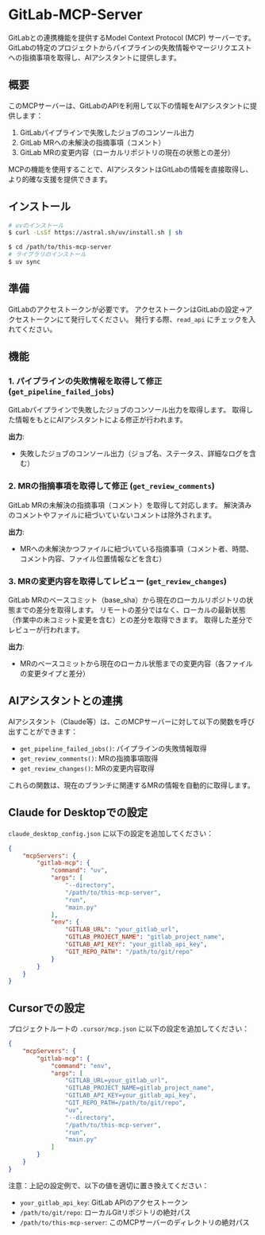 # GitLab-MCP-Server

GitLabとの連携機能を提供するModel Context Protocol (MCP) サーバーです。GitLabの特定のプロジェクトからパイプラインの失敗情報やマージリクエストへの指摘事項を取得し、AIアシスタントに提供します。

## 概要

このMCPサーバーは、GitLabのAPIを利用して以下の情報をAIアシスタントに提供します：

1. GitLabパイプラインで失敗したジョブのコンソール出力
2. GitLab MRへの未解決の指摘事項（コメント）
3. GitLab MRの変更内容（ローカルリポジトリの現在の状態との差分）

MCPの機能を使用することで、AIアシスタントはGitLabの情報を直接取得し、より的確な支援を提供できます。

## インストール

```bash
# uvのインストール
$ curl -LsSf https://astral.sh/uv/install.sh | sh

$ cd /path/to/this-mcp-server
# ライブラリのインストール
$ uv sync
```

## 準備

GitLabのアクセストークンが必要です。
アクセストークンはGitLabの設定→アクセストークンにて発行してください。
発行する際、`read_api` にチェックを入れてください。

## 機能

### 1. パイプラインの失敗情報を取得して修正 (`get_pipeline_failed_jobs`)

GitLabパイプラインで失敗したジョブのコンソール出力を取得します。
取得した情報をもとにAIアシスタントによる修正が行われます。

**出力**:
- 失敗したジョブのコンソール出力（ジョブ名、ステータス、詳細なログを含む）

### 2. MRの指摘事項を取得して修正 (`get_review_comments`)

GitLab MRの未解決の指摘事項（コメント）を取得して対応します。
解決済みのコメントやファイルに紐づいていないコメントは除外されます。

**出力**:
- MRへの未解決かつファイルに紐づいている指摘事項（コメント者、時間、コメント内容、ファイル位置情報などを含む）

### 3. MRの変更内容を取得してレビュー (`get_review_changes`)

GitLab MRのベースコミット（base_sha）から現在のローカルリポジトリの状態までの差分を取得します。
リモートの差分ではなく、ローカルの最新状態（作業中の未コミット変更を含む）との差分を取得できます。
取得した差分でレビューが行われます。

**出力**:
- MRのベースコミットから現在のローカル状態までの変更内容（各ファイルの変更タイプと差分）


## AIアシスタントとの連携

AIアシスタント（Claude等）は、このMCPサーバーに対して以下の関数を呼び出すことができます：

- `get_pipeline_failed_jobs()`: パイプラインの失敗情報取得
- `get_review_comments()`: MRの指摘事項取得
- `get_review_changes()`: MRの変更内容取得

これらの関数は、現在のブランチに関連するMRの情報を自動的に取得します。

## Claude for Desktopでの設定

`claude_desktop_config.json` に以下の設定を追加してください：

```json
{
    "mcpServers": {
        "gitlab-mcp": {
            "command": "uv",
            "args": [
                "--directory",
                "/path/to/this-mcp-server",
                "run",
                "main.py"
            ],
            "env": {
                "GITLAB_URL": "your_gitlab_url",
                "GITLAB_PROJECT_NAME": "gitlab_project_name",
                "GITLAB_API_KEY": "your_gitlab_api_key",
                "GIT_REPO_PATH": "/path/to/git/repo"
            }
        }
    }
}
```

## Cursorでの設定

プロジェクトルートの `.cursor/mcp.json` に以下の設定を追加してください：

```json
{
    "mcpServers": {
        "gitlab-mcp": {
            "command": "env",
            "args": [
                "GITLAB_URL=your_gitlab_url",
                "GITLAB_PROJECT_NAME=gitlab_project_name",
                "GITLAB_API_KEY=your_gitlab_api_key",
                "GIT_REPO_PATH=/path/to/git/repo",
                "uv",
                "--directory",
                "/path/to/this-mcp-server",
                "run",
                "main.py"
            ]
        }
    }
}
```

注意：上記の設定例で、以下の値を適切に置き換えてください：
- `your_gitlab_api_key`: GitLab APIのアクセストークン
- `/path/to/git/repo`: ローカルGitリポジトリの絶対パス
- `/path/to/this-mcp-server`: このMCPサーバーのディレクトリの絶対パス
